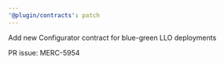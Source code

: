 ```yaml
---
'@plugin/contracts': patch
---
```


Add new Configurator contract for blue-green LLO deployments

PR issue: MERC-5954
